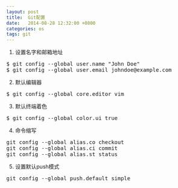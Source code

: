 ```yaml
---
layout: post
title:  Git配置
date:   2014-08-28 12:32:00 +0800
categories: os
tags: git
---
```

1) 设置名字和邮箱地址  

<pre>
$ git config --global user.name "John Doe"
$ git config --global user.email johndoe@example.com
</pre>

2) 默认编辑器

<pre>
$ git config --global core.editor vim
</pre>

3) 默认终端着色

<pre>
$ git config --global color.ui true
</pre>

4) 命令缩写

<pre>
git config --global alias.co checkout
git config --global alias.ci commit
git config --global alias.st status
</pre>

5) 设置默认push模式

<pre>
git config --global push.default simple
</pre>